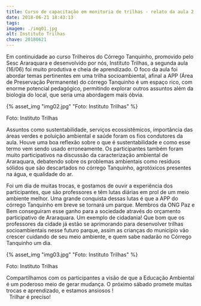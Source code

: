 ```yaml
---
title: Curso de capacitação em monitoria de trilhas - relato da aula 2
date: 2018-06-21 18:43:13
tags:
imagem: ./img01.jpg
alt: Instituto Trilhas
chave: 20180621
---
```

Em continuidade ao curso Trilheiros do Córrego Tanquinho, promovido pelo Sesc Araraquara e desenvolvido por nós, Instituto Trilhas, a segunda aula (16/06) foi muito produtiva e cheia de aprendizado.  O foco da aula foi abordar temas pertinentes em uma trilha socioambiental, afinal a APP (Área de Preservação Permanente) do córrego Tanquinho é um espaço rico, com enorme potencial pedagógico, permitindo explorar outros assuntos além da biologia do local, que seria uma abordagem mais óbvia.

{% asset_img "img02.jpg" "Foto: Instituto Trilhas" %}

<span class="cred">Foto: Instituto Trilhas</span>

Assuntos como sustentabilidade, serviços ecossistêmicos, importância das áreas verdes e poluição ambiental e saúde foram os fios condutores da aula. 
Houve uma boa reflexão sobre o que é sustentabilidade e como esse termo vem sendo usado erroneamente. Os participantes também foram muito participativos na discussão da caracterização ambiental de Araraquara, debatendo sobre os problemas ambientais como resíduos sólidos que são descartados no córrego Tanquinho, agrotóxicos presentes na água, e qualidade do ar. 

Foi um dia de muitas trocas, e gostamos de ouvir a experiência dos participantes, que são professores e têm lutas diárias em prol de um meio ambiente melhor. Uma grande conquista dessas lutas é que  a APP do córrego Tanquinho em breve se tornará um parque. Membros da ONG Paz e Bem conseguiram esse ganho para a sociedade através do orçamento participativo de Araraquara. Um exemplo de cidadania! Que bom que os professores da cidade já estão se aprimorando para desenvolver trilhas socioambientais nesse futuro parque, assim as crianças do município vão crescer cuidando de seu meio ambiente, e quem sabe nadarão no Córrego Tanquinho um dia. 

{% asset_img "img03.jpg" "Foto: Instituto Trilhas" %}

<span class="cred">Foto: Instituto Trilhas</span>

Compartilhamos com os participantes a visão de que a Educação Ambiental é um poderoso meio de gerar mudança. O próximo sábado promete muitas trocas e aprendizado, e estamos ansiosos !  
 
Trilhar é preciso! 